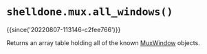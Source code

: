 # `shelldone.mux.all_windows()`

{{since('20220807-113146-c2fee766')}}

Returns an array table holding all of the known [MuxWindow](../mux-window/index.md)
objects.
